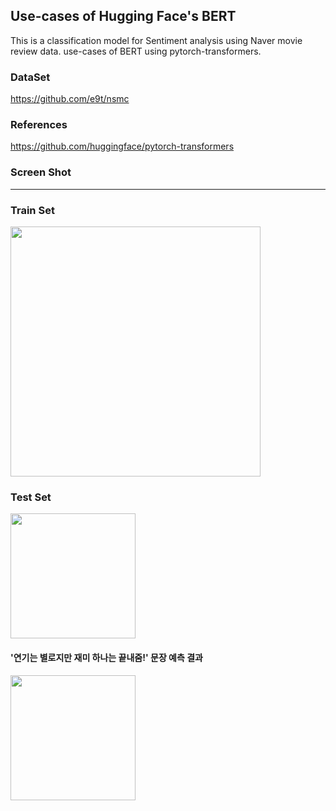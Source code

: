 ## Use-cases of Hugging Face's BERT
This is a classification model for Sentiment analysis using Naver movie review data.
use-cases of BERT using pytorch-transformers.

### DataSet
https://github.com/e9t/nsmc

### References
https://github.com/huggingface/pytorch-transformers


### Screen Shot
----
<div>
<h3>Train Set</h3>
<img width=400 src="https://user-images.githubusercontent.com/20554016/88000706-4f2ac980-cb39-11ea-9db5-16ae21d1f0ab.JPG"></img>
<h3>Test Set</h3>
<img width=200 src="https://user-images.githubusercontent.com/20554016/88000707-4fc36000-cb39-11ea-978d-5aab62122121.JPG"></img>
<h4>'연기는 별로지만 재미 하나는 끝내줌!' 문장 예측 결과</h3>
<img width=200 src="https://user-images.githubusercontent.com/20554016/88000708-505bf680-cb39-11ea-879f-db288674d0f8.JPG"></img>

</div>
